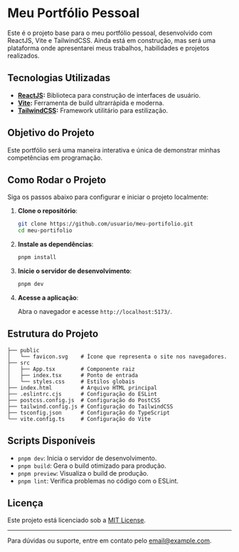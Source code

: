 # Meu Portfólio Pessoal

Este é o projeto base para o meu portfólio pessoal, desenvolvido com ReactJS, Vite e TailwindCSS. Ainda está em construção, mas será uma plataforma onde apresentarei meus trabalhos, habilidades e projetos realizados.

## Tecnologias Utilizadas

- **[ReactJS](https://reactjs.org/):** Biblioteca para construção de interfaces de usuário.
- **[Vite](https://vitejs.dev/):** Ferramenta de build ultrarrápida e moderna.
- **[TailwindCSS](https://tailwindcss.com/):** Framework utilitário para estilização.

## Objetivo do Projeto

Este portfólio será uma maneira interativa e única de demonstrar minhas competências em programação.

## Como Rodar o Projeto

Siga os passos abaixo para configurar e iniciar o projeto localmente:

1. **Clone o repositório**:

   ```bash
   git clone https://github.com/usuario/meu-portifolio.git
   cd meu-portifolio
   ```

2. **Instale as dependências**:

   ```bash
   pnpm install
   ```

3. **Inicie o servidor de desenvolvimento**:

   ```bash
   pnpm dev
   ```

4. **Acesse a aplicação**:

   Abra o navegador e acesse `http://localhost:5173/`.

## Estrutura do Projeto

```plaintext
├── public
│   └── favicon.svg    # Ícone que representa o site nos navegadores.
├── src
│   ├── App.tsx        # Componente raiz
│   ├── index.tsx      # Ponto de entrada
│   └── styles.css     # Estilos globais
├── index.html         # Arquivo HTML principal
├── .eslintrc.cjs      # Configuração do ESLint
├── postcss.config.js  # Configuração do PostCSS
├── tailwind.config.js # Configuração do TailwindCSS
├── tsconfig.json      # Configuração do TypeScript
└── vite.config.ts     # Configuração do Vite
```

## Scripts Disponíveis

- `pnpm dev`: Inicia o servidor de desenvolvimento.
- `pnpm build`: Gera o build otimizado para produção.
- `pnpm preview`: Visualiza o build de produção.
- `pnpm lint`: Verifica problemas no código com o ESLint.

## Licença

Este projeto está licenciado sob a [MIT License](LICENSE).

---

Para dúvidas ou suporte, entre em contato pelo [email@example.com](mailto:email@example.com).
